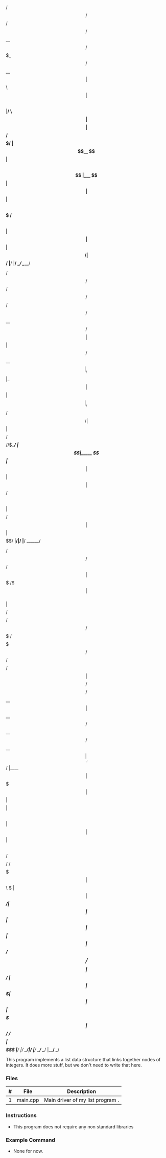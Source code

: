  
   /$$$$$$   /$$$$$$   /$$$$$$ 
  /$$__  $$ /$$$_  $$ /$$__  $$
 | $$  \ $$| $$$$\ $$|__/  \ $$
 | $$$$$$$$| $$ $$ $$   /$$$$$/
 | $$__  $$| $$\ $$$$  |___  $$
 | $$  | $$| $$ \ $$$ /$$  \ $$
 | $$  | $$|  $$$$$$/|  $$$$$$/
 |__/  |__/ \______/  \______/ 
                               
                               
                               
  
   /$$$$$$    /$$ /$$   /$$  /$$$$$$ 
  /$$__  $$ /$$$$| $$  | $$ /$$__  $$
 |__/  \ $$|_  $$| $$  | $$|__/  \ $$
   /$$$$$$/  | $$| $$$$$$$$   /$$$$$/
  /$$____/   | $$|_____  $$  |___  $$
 | $$        | $$      | $$ /$$  \ $$
 | $$$$$$$$ /$$$$$$    | $$|  $$$$$$/
 |________/|______/    |__/ \______/ 
                                     
                                     
                                     
  
  /$$      /$$                           /$$                              
 | $$$    /$$$                          | $$                              
 | $$$$  /$$$$  /$$$$$$  /$$$$$$$   /$$$$$$$  /$$$$$$  /$$$$$$$$  /$$$$$$ 
 | $$ $$/$$ $$ /$$__  $$| $$__  $$ /$$__  $$ /$$__  $$|____ /$$/ |____  $$
 | $$  $$$| $$| $$$$$$$$| $$  \ $$| $$  | $$| $$  \ $$   /$$$$/   /$$$$$$$
 | $$\  $ | $$| $$_____/| $$  | $$| $$  | $$| $$  | $$  /$$__/   /$$__  $$
 | $$ \/  | $$|  $$$$$$$| $$  | $$|  $$$$$$$|  $$$$$$/ /$$$$$$$$|  $$$$$$$
 |__/     |__/ \_______/|__/  |__/ \_______/ \______/ |________/ \_______/
                                                                          
                                                                          
                                                                          
 This program implements a list data structure that links together nodes of integers. It does more stuff, but we don't need to write that here.

### Files

|   #   | File     | Description                      |
| :---: | -------- | -------------------------------- |
|   1   | main.cpp | Main driver of my list program . |


### Instructions

- This program does not require any non standard libraries

### Example Command

- None for now.




